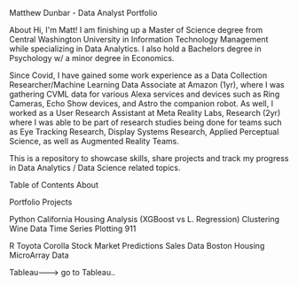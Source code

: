 Matthew Dunbar - Data Analyst Portfolio

About
Hi, I'm Matt! I am finishing up a Master of Science degree from Central Washington University in Information Technology Management while specializing in Data Analytics. I also hold a Bachelors degree in Psychology w/ a minor degree in Economics.  

Since Covid, I have gained some work experience as a Data Collection Researcher/Machine Learning Data Associate at Amazon (1yr), where I was gathering CVML data for various Alexa services and devices such as Ring Cameras, Echo Show devices, and Astro the companion robot. As well, I worked as a User Research Assistant at Meta Reality Labs, Research (2yr) where I was able to be part of research studies being done for teams such as Eye Tracking Research, Display Systems Research, Applied Perceptual Science, as well as Augmented Reality Teams.


This is a repository to showcase skills, share projects and track my progress in Data Analytics / Data Science related topics.

Table of Contents
About

Portfolio Projects

Python
California Housing Analysis (XGBoost vs L. Regression)
Clustering Wine Data
Time Series Plotting 911 

R
Toyota Corolla
Stock Market Predictions
Sales Data
Boston Housing
MicroArray Data

Tableau---> go to Tableau..

